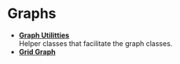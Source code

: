 # Graphs
- [**Graph Utilitties**]()
<br> Helper classes that facilitate the graph classes.
- [**Grid Graph**]()
